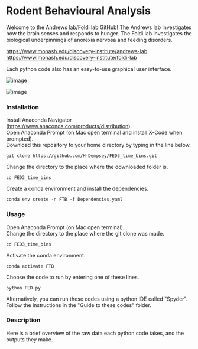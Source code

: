 # Rodent Behavioural Analysis

Welcome to the Andrews lab/Foldi lab GitHub! The Andrews lab investigates how the brain senses and responds to hunger. The Foldi lab investigates the biological underpinnings of anorexia nervosa and feeding disorders.

https://www.monash.edu/discovery-institute/andrews-lab <br>
https://www.monash.edu/discovery-institute/foldi-lab

Each python code also has an easy-to-use graphical user interface.

![image](https://user-images.githubusercontent.com/101311642/194792955-85f67a03-a02d-47e2-9e02-c9aa5242e874.png)

![image](https://user-images.githubusercontent.com/101311642/194794142-86fe0e84-cf50-43bf-b4fb-14759214238c.png)

### Installation

Install Anaconda Navigator (https://www.anaconda.com/products/distribution). <br>
Open Anaconda Prompt (on Mac open terminal and install X-Code when prompted). <br>
Download this repository to your home directory by typing in the line below.
```
git clone https://github.com/H-Dempsey/FED3_time_bins.git
```
Change the directory to the place where the downloaded folder is. <br>
```
cd FED3_time_bins
```

Create a conda environment and install the dependencies.
```
conda env create -n FTB -f Dependencies.yaml
```

### Usage
Open Anaconda Prompt (on Mac open terminal). <br>
Change the directory to the place where the git clone was made.
```
cd FED3_time_bins
```

Activate the conda environment.
```
conda activate FTB
```

Choose the code to run by entering one of these lines.
```
python FED.py
```

Alternatively, you can run these codes using a python IDE called "Spyder".
Follow the instructions in the "Guide to these codes" folder.

### Description

Here is a brief overview of the raw data each python code takes, and the outputs they make.


